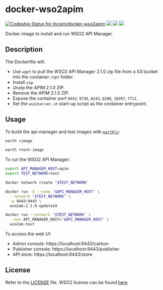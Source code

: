 # docker-wso2apim
[ ![Codeship Status for ihcsim/docker-wso2apim](https://app.codeship.com/projects/f9f472e0-c271-0134-3993-22c030d3a647/status?branch=master)](https://app.codeship.com/projects/197444) [![](https://images.microbadger.com/badges/version/isim/wso2apim:2.0.0.svg)](https://microbadger.com/images/isim/wso2apim:2.0.0 "Get your own version badge on microbadger.com") [![](https://images.microbadger.com/badges/commit/isim/wso2apim:2.0.0.svg)](https://microbadger.com/images/isim/wso2apim:2.0.0 "Get your own commit badge on microbadger.com") [![](https://images.microbadger.com/badges/image/isim/wso2apim:2.0.0.svg)](https://microbadger.com/images/isim/wso2apim:2.0.0 "Get your own image badge on microbadger.com")

Docker image to install and run WSO2 API Manager.

## Description
The Dockerfile will:
* Use `wget` to pull the WSO2 API Manager 2.1.0 zip file from a S3 bucket into the container `/opt` folder.
* Install `zip`.
* Unzip the APIM 2.1.0 ZIP.
* Remove the APIM 2.1.0 ZIP.
* Expose the container port `9443`, `9736`, `8243`, `8280`, `10397`, `7711`.
* Set the `wso2server.sh` start-up script as the container entrypoint.

## Usage
To build the api-manager and test images with [`earthly`](https://docs.earthly.dev/):

```sh
earth +image

earth +test-image
```

To run the WSO2 API Manager:

```sh
export API_MANAGER_HOST=apim
export TEST_NETWORK=test

docker network create "$TEST_NETWORK"

docker run -d --name "$API_MANAGER_HOST" \
  --network "$TEST_NETWORK" \
  -p 9443:9443 \
  wso2am:2.1.0-update14

docker run --network "$TEST_NETWORK" \
  --env API_MANAGER_HOST="$API_MANAGER_HOST" \
  wso2am-test
```

To access the web UI:
* Admin console: https://localhost:9443/carbon
* Publisher console: https://localhost:9443/publisher
* API store: https://localhost:9443/store

## License
Refer to the [LICENSE](LICENSE) file. WSO2 license can be found [here](http://wso2.com/licenses).
